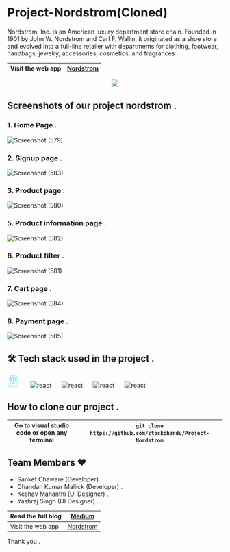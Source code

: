 # Project-Nordstrom(Cloned)
Nordstrom, Inc. is an American luxury department store chain. Founded in 1901 by John W. Nordstrom and Carl F. Wallin, it originated as a shoe store and evolved into a full-line retailer with departments for clothing, footwear, handbags, jewelry, accessories, cosmetics, and fragrances

| Visit the web app  | [Nordstrom]() |
| --- | ---|


<p align="center">

<img src="https://www.logolynx.com/images/logolynx/19/1997ab73731ad6d36c6845493e0f4875.jpeg"/>

</p>

## Screenshots of our project nordstrom .
### 1. Home Page .
<p align="center">
 
![Screenshot (579)](https://user-images.githubusercontent.com/68117560/149112710-a7fbb537-6c22-45d7-b788-dfb2c8db0ff4.png)

</p>







### 2. Signup page .
<p align="center">
 
![Screenshot (583)](https://user-images.githubusercontent.com/68117560/149117133-724fa266-6f23-4af0-901b-67d2c4bed4b6.png)

</p>



### 3. Product page .
<p align="center">
 
![Screenshot (580)](https://user-images.githubusercontent.com/68117560/149117176-b8481d54-9de3-4145-a955-3d4034ce3f8e.png)

</p>



### 5. Product information page .
<p align="center">

![Screenshot (582)](https://user-images.githubusercontent.com/68117560/149117207-ac215326-56d4-4eb8-aaf3-96a2b5cc277f.png)

</p>

### 6. Product filter .
<p align="center">

![Screenshot (581)](https://user-images.githubusercontent.com/68117560/149117237-55d5d52f-9cbe-4443-863d-5ad979b2f698.png)


</p>

### 7. Cart page .
<p align="center">

![Screenshot (584)](https://user-images.githubusercontent.com/68117560/149117266-249865f2-3443-4130-b4f8-833af16228b4.png)


</p>

### 8. Payment page .
<p align="center">

![Screenshot (585)](https://user-images.githubusercontent.com/68117560/149117297-888ccd9c-b15d-420a-8ed0-dc755b15ba3c.png)


</p>


## 🛠️ Tech stack used in the project . 
<p>
 <img src="https://raw.githubusercontent.com/devicons/devicon/master/icons/react/react-original-wordmark.svg" alt="react" width="30" height="30"/>&nbsp;&nbsp;&nbsp;&nbsp;&nbsp; 
 <img src="https://cdn.pixabay.com/photo/2017/08/05/11/16/logo-2582747_1280.png" alt="react" width="30" height="30"/>&nbsp;&nbsp;&nbsp;&nbsp;&nbsp;
 <img src="https://sass-lang.com/assets/img/styleguide/seal-color-aef0354c.png" alt="react" width="30" height="30"/>&nbsp;&nbsp;&nbsp;&nbsp;&nbsp;
 <img src="https://cdn4.iconfinder.com/data/icons/logos-and-brands/512/233_Node_Js_logo-128.png" alt="react" width="30" height="30"/>&nbsp;&nbsp;&nbsp;&nbsp;&nbsp;
 <img src="https://img.icons8.com/color/452/mongodb.png" alt="react" width="30" height="30"/>&nbsp;&nbsp;&nbsp;&nbsp;&nbsp;
</p>


## How to clone our project .
| Go to visual studio code or open any terminal |```git clone https://github.com/stockchandu/Project-Nordstrom``` |
| - | - |



## Team Members ❤️
* Sanket Chaware (Developer) .
* Chandan Kumar Mallick (Developer) .
* Keshav Mahanthi (UI Designer) .
* Yashraj Singh (UI Designer) .

| Read the full blog  | [Medium]() |
| --- | ---|
| Visit the web app  | [Nordstrom]() |

Thank you .


